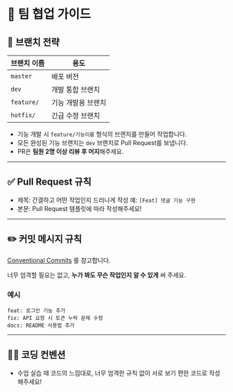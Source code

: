 # 🧩 팀 협업 가이드

## 📌 브랜치 전략

| 브랜치 이름 | 용도 |
| --- | --- |
| `master` | 배포 버전 |
| `dev` | 개발 통합 브랜치 |
| `feature/` | 기능 개발용 브랜치 |
| `hotfix/` | 긴급 수정 브랜치 |
- 기능 개발 시 `feature/기능이름` 형식의 브랜치를 만들어 작업합니다.
- 모든 완성된 기능 브랜치는 `dev` 브랜치로 Pull Request를 보냅니다.
- PR은 **팀원 2명 이상 리뷰 후 머지**해주세요.

---

## ✅ Pull Request 규칙

- 제목: 간결하고 어떤 작업인지 드러나게 작성
  예: `[Feat] 댓글 기능 구현`
- 본문: Pull Request 템플릿에 따라 작성해주세요!

---

## ✏️ 커밋 메시지 규칙

[Conventional Commits](https://www.conventionalcommits.org/ko/v1.0.0/) 를 참고합니다.

너무 엄격할 필요는 없고, **누가 봐도 무슨 작업인지 알 수 있게** 써 주세요.

### 예시

```
feat: 로그인 기능 추가
fix: API 요청 시 토큰 누락 문제 수정
docs: README 사용법 추가
```

---

## 👩‍💻 코딩 컨벤션

- 수업 실습 때 코드의 느낌대로, 너무 엄격한 규칙 없이 서로 보기 편한 코드로 작성해주세요!